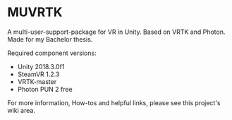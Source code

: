 # MUVRTK
A multi-user-support-package for VR in Unity. Based on VRTK and Photon. Made for my Bachelor thesis.

Required component versions:

* Unity 2018.3.0f1
* SteamVR 1.2.3
* VRTK-master
* Photon PUN 2 free

For more information, How-tos and helpful links, please see this project's wiki area.
